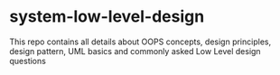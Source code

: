 # system-low-level-design
This repo contains all details about OOPS concepts, design principles, design pattern, UML basics and commonly asked Low Level design questions
